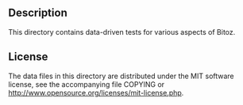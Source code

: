 Description
------------

This directory contains data-driven tests for various aspects of Bitoz.

License
--------

The data files in this directory are distributed under the MIT software
license, see the accompanying file COPYING or
http://www.opensource.org/licenses/mit-license.php.

